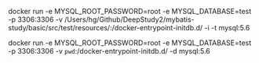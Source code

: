 
docker run  -e MYSQL_ROOT_PASSWORD=root  -e MYSQL_DATABASE=test  -p 3306:3306 -v /Users/hg/Github/DeepStudy2/mybatis-study/basic/src/test/resources/:/docker-entrypoint-initdb.d/ -i -t mysql:5.6



docker run  -e MYSQL_ROOT_PASSWORD=root  -e MYSQL_DATABASE=test  -p 3306:3306 -v `pwd`:/docker-entrypoint-initdb.d/ -d mysql:5.6

